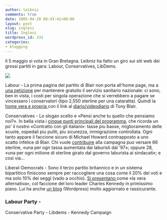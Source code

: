 ```yaml
---
author: leibniz
comments: true
date: 2005-04-20 08:43:41+00:00
layout: post
slug: inglesi
title: Inglesi
wordpress_id: 333
categories:
- blogging
---
```


Il 5 maggio si vota in Gran Bretagna. Leibniz ha fatto un giro sui siti
web dei grossi partiti in gara: Labour, Conservatives,
LibDems.  

  

![](http://www.kennedycampaign.org/wp-content/mondayfood.jpg)  

  

Labour - La prima
pagina del partito di Blair non porta all'home page, ma a [una
petizione](http://www.labour.org.uk/fileadmin/splash/nhs_petition.php)
per mantenere gratuito il servizio sanitario nazionale: ci sono, ben in
vista, i costi per singola operazione che si verrebbero a pagare se
vincessero i conservatori (tipo 2,550 sterline per una cataratta).
Quindi la [home vera e
propria ](http://www.labour.org.uk/home)con il link al [diario/videodiario](http://www.labour.org.uk/tonyblair)
di Tony Blair.  

  

Conservatives - Lo
slogan
scelto e «Pensi anche tu quello che pensiamo noi?». In bella vista i
[cinque punti principali
del programma](http://www.conservatives.com/), che ricorda un po' il nostro
«Contratto con gli italiani»: tasse piu basse, miglioramento delle
scuole, ospedali piu puliti, piu sicurezza, immigrazione controllata.
Ogni tanto appare il faccione sicuro di Michael Howard contrapposto a
uno scatto infelice di Blair. Chi vuole [contribuire](https://www.conservatives.com/tile.do?def=involved.donate.page)
alla campagna puo
versare 66 sterline, «una per ogn tassa aumentata dai laburisti dal
'97»; oppure 28, «una per ogni milione di sterline girato dal governo
laburista ai sindacati»; e cosi via...  

  

Liberal-Democrats -
Sono il
terzo partito britannico e in un sistema bipartitico finiscono sempre
per raccogliere una cosa come il 20% dei voti e ma solo 10% dei seggi
(vado a occhio). [Si
presentano ](http://www.libdems.org.uk/)come «la vera alternativa», col faccione del loro
leader Charles Kennedy in primissimo piano. Lui ha anche [un blog](http://www.kennedycampaign.org/) (Wordpress)
molto aggiornato e rassicurante.   



### Labour Party -
Conservative Party - Libdems - Kennedy Campaign
